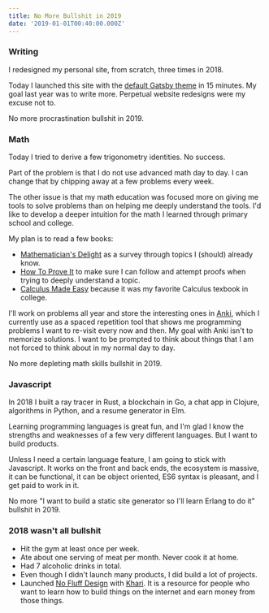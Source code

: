 ```yaml
---
title: No More Bullshit in 2019
date: '2019-01-01T00:40:00.000Z'
---
```


### Writing

I redesigned my personal site, from scratch, three times in 2018.

Today I launched this site with the [default Gatsby theme](https://www.gatsbyjs.org/) in 15 minutes. My goal last year was to write more. Perpetual website redesigns were my excuse not to.

No more procrastination bullshit in 2019.

### Math

Today I tried to derive a few trigonometry identities. No success.

Part of the problem is that I do not use advanced math day to day. I can change that by chipping away at a few problems every week.

The other issue is that my math education was focused more on giving me tools to solve problems than on helping me deeply understand the tools. I'd like to develop a deeper intuition for the math I learned through primary school and college.

My plan is to read a few books:

- [Mathematician's Delight](https://www.amazon.com/Mathematicians-Delight-Dover-Books-Mathematics/dp/0486462404) as a survey through topics I (should) already know.
- [How To Prove It](https://www.amazon.com/How-Prove-Structured-Approach-2nd/dp/0521675995) to make sure I can follow and attempt proofs when trying to deeply understand a topic.
- [Calculus Made Easy](https://www.gutenberg.org/files/33283/33283-pdf.pdf) because it was my favorite Calculus texbook in college.

I'll work on problems all year and store the interesting ones in [Anki](https://apps.ankiweb.net/), which I currently use as a spaced repetition tool that shows me programming problems I want to re-visit every now and then. My goal with Anki isn't to memorize solutions. I want to be prompted to think about things that I am not forced to think about in my normal day to day.

No more depleting math skills bullshit in 2019.

### Javascript

In 2018 I built a ray tracer in Rust, a blockchain in Go, a chat app in Clojure, algorithms in Python, and a resume generator in Elm.

Learning programming languages is great fun, and I'm glad I know the strengths and weaknesses of a few very different languages. But I want to build products.

Unless I need a certain language feature, I am going to stick with Javascript. It works on the front and back ends, the ecosystem is massive, it can be functional, it can be object oriented, ES6 syntax is pleasant, and I get paid to work in it.

No more "I want to build a static site generator so I'll learn Erlang to do it" bullshit in 2019.

### 2018 wasn't all bullshit

- Hit the gym at least once per week.
- Ate about one serving of meat per month. Never cook it at home.
- Had 7 alcoholic drinks in total.
- Even though I didn't launch many products, I did build a lot of projects.
- Launched [No Fluff Design](https://www.nofluffdesign.com/) with [Khari](https://twitter.com/kiikoblak). It is a resource for people who want to learn how to build things on the internet and earn money from those things.

